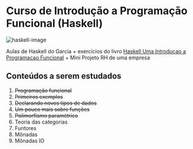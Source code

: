 # Curso de Introdução a Programação Funcional (Haskell)

![haskell-image](https://computingstories.com/img/2017-01-24/haskell-impressions/haskell-logo.png)

Aulas de Haskell do Garcia + exercícios do livro [Haskell Uma Introducao a Programacao Funcional](https://www.casadocodigo.com.br/products/livro-haskell) + Mini Projeto RH de uma empresa

## Conteúdos a serem estudados

1. ~~Programação funcional~~
2. ~~Primeiros exemplos~~
3. ~~Declarando novos tipos de dados~~
4. ~~Um pouco mais sobre funções~~
5. ~~Polimorfismo paramétrico~~
6. Teoria das categorias
7. Funtores
8. Mônadas
9. Mônadas IO
